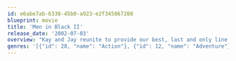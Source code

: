 ```yaml
---
id: e6abe7ab-6338-45b0-a923-e2f345867208
blueprint: movie
title: 'Men in Black II'
release_date: '2002-07-03'
overview: "Kay and Jay reunite to provide our best, last and only line of defense against a sinister seductress who levels the toughest challenge yet to the MIB's untarnished mission statement – protecting Earth from the scum of the universe. It's been four years since the alien-seeking agents averted an intergalactic disaster of epic proportions. Now it's a race against the clock as Jay must convince Kay – who not only has absolutely no memory of his time spent with the MIB, but is also the only living person left with the expertise to save the galaxy – to reunite with the MIB before the earth submits to ultimate destruction."
genres: '[{"id": 28, "name": "Action"}, {"id": 12, "name": "Adventure"}, {"id": 35, "name": "Comedy"}, {"id": 878, "name": "Science Fiction"}]'
---
```

